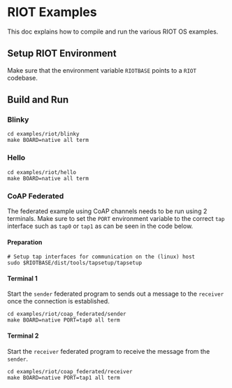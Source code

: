 # RIOT Examples

This doc explains how to compile and run the various RIOT OS examples.

## Setup RIOT Environment

Make sure that the environment variable `RIOTBASE` points to a `RIOT` codebase.

## Build and Run

### Blinky

```shell
cd examples/riot/blinky
make BOARD=native all term
```

### Hello

```shell
cd examples/riot/hello
make BOARD=native all term
```

### CoAP Federated

The federated example using CoAP channels needs to be run using 2 terminals.
Make sure to set the `PORT` environment variable to the correct `tap` interface such as `tap0` or `tap1` as can be seen in the code below.

#### Preparation

```shell
# Setup tap interfaces for communication on the (linux) host
sudo $RIOTBASE/dist/tools/tapsetup/tapsetup
```

#### Terminal 1

Start the `sender` federated program to sends out a message to the `receiver` once the connection is established.

```shell
cd examples/riot/coap_federated/sender
make BOARD=native PORT=tap0 all term
```

#### Terminal 2

Start the `receiver` federated program to receive the message from the `sender`.

```shell
cd examples/riot/coap_federated/receiver
make BOARD=native PORT=tap1 all term
```
